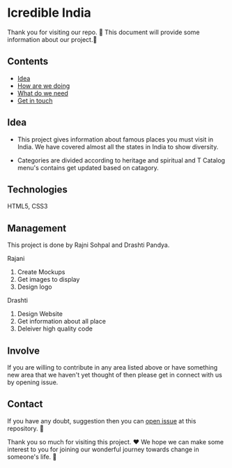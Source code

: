 # Icredible India

Thank you for visiting our repo. :tada: This document will provide some information about our project.:information_desk_person: 

## Contents

- [Idea](#idea)
- [How are we doing](#technologies)
- [What do we need](#management)
- [Get in touch](#contact)


## Idea

 - This project gives information about famous places you must visit in India. We have covered almost all the states in India to show diversity. 
 
 - Categories are divided according to heritage and spiritual and T Catalog menu's contains get updated based on catagory.
 
## Technologies 

 HTML5, CSS3

## Management

This project is done by Rajni Sohpal and Drashti Pandya. 

Rajani
1. Create Mockups
2. Get images to display
3. Design logo

Drashti
1. Design Website
2. Get information about all place
3. Deleiver high quality code

## Involve

If you are willing to contribute in any area listed above or have something new area that we haven't yet thought of then please get in connect with us by opening issue.

## Contact

If you have any doubt, suggestion then you can [open issue](HTTPS://guides.github.com/features/issues/) at this repository. :wave:


Thank you so much for visiting this project. :hearts: We hope we can make some interest to you for joining our wonderful journey towards change in someone's life. :clap:

[1.1]: http://i.imgur.com/wWzX9uB.png (twitter icon with padding)

